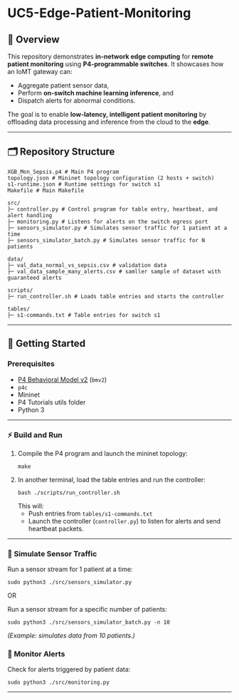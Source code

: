# UC5-Edge-Patient-Monitoring

## 🎯 Overview
This repository demonstrates **in-network edge computing** for **remote patient monitoring** using **P4-programmable switches**. It showcases how an IoMT gateway can:
- Aggregate patient sensor data,
- Perform **on-switch machine learning inference**, and
- Dispatch alerts for abnormal conditions.

The goal is to enable **low‑latency, intelligent patient monitoring** by offloading data processing and inference from the cloud to the **edge**.

---

## 🗂️ Repository Structure
```
XGB_Mon_Sepsis.p4 # Main P4 program
topology.json # Mininet topology configuration (2 hosts + switch)
s1-runtime.json # Runtime settings for switch s1
Makefile # Main Makefile

src/
├─ controller.py # Control program for table entry, heartbeat, and alert handling
├─ monitoring.py # Listens for alerts on the switch egress port
├─ sensors_simulator.py # Simulates sensor traffic for 1 patient at a time
├─ sensors_simulator_batch.py # Simulates sensor traffic for N patients

data/
├─ val_data_normal_vs_sepsis.csv # validation data 
├─ val_data_sample_many_alerts.csv # samller sample of dataset with guaranteed alerts

scripts/
├─ run_controller.sh # Loads table entries and starts the controller

tables/
├─ s1-commands.txt # Table entries for switch s1

```

---

## 🚀 Getting Started

### Prerequisites
- [P4 Behavioral Model v2](https://github.com/p4lang/behavioral-model) (`bmv2`) 
- `p4c` 
- Mininet
- P4 Tutorials utils folder
- Python 3

---

### ⚡️ Build and Run
1. Compile the P4 program and launch the mininet topology:
    ```
    make
    ```
3. In another terminal, load the table entries and run the controller:
    ```
    bash ./scripts/run_controller.sh
    ```
    This will:
    - Push entries from `tables/s1-commands.txt`
    - Launch the controller (`controller.py`) to listen for alerts and send heartbeat packets.
---

### 👥 Simulate Sensor Traffic
Run a sensor stream for 1 patient at a time:
```
sudo python3 ./src/sensors_simulator.py
```

OR

Run a sensor stream for a specific number of patients:
```
sudo python3 ./src/sensors_simulator_batch.py -n 10
```
*(Example: simulates data from 10 patients.)*

### 📡 Monitor Alerts
Check for alerts triggered by patient data:
```
sudo python3 ./src/monitoring.py
```

---
